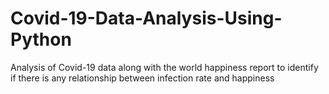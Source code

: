 # Covid-19-Data-Analysis-Using-Python
Analysis of Covid-19 data along with the world happiness report to identify if there is any relationship between infection rate and happiness
